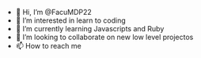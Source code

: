 - 👋 Hi, I’m @FacuMDP22
- 👀 I’m interested in learn to coding
- 🌱 I’m currently learning Javascripts and Ruby  
- 💞️ I’m looking to collaborate on new low level projectos
- 📫 How to reach me 

<!---
FacuMDP22/FacuMDP22 is a ✨ special ✨ repository because its `README.md` (this file) appears on your GitHub profile.
You can click the Preview link to take a look at your changes.
--->
